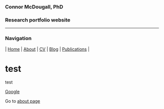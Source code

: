 ### Connor McDougall, PhD
### Research portfolio website

___

### Navigation 
| [Home](README.md) | [About](about.md) | [CV](cv.md) | [Blog](blog.md) | [Publications](publications.md) |


# test
test


[Google](https://google.com) 

Go to [about page](about.md)
